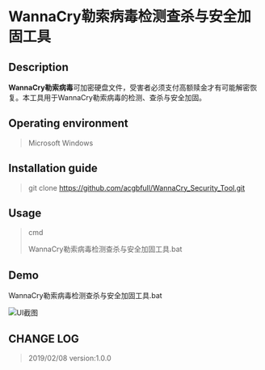 # WannaCry勒索病毒检测查杀与安全加固工具

## Description

**WannaCry勒索病毒**可加密硬盘文件，受害者必须支付高额赎金才有可能解密恢复。本工具用于WannaCry勒索病毒的检测、查杀与安全加固。


## Operating environment

> Microsoft Windows


## Installation guide

>git clone https://github.com/acgbfull/WannaCry_Security_Tool.git


## Usage
> cmd
> 
> WannaCry勒索病毒检测查杀与安全加固工具.bat


## Demo

WannaCry勒索病毒检测查杀与安全加固工具.bat

![UI截图](https://raw.githubusercontent.com/acgbfull/WannaCry_Security_Tool/master/images/UI.png "UI截图")


## CHANGE LOG

> 2019/02/08  version:1.0.0

